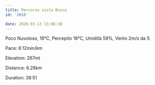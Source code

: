 ```yaml
---
title: Percorso vista Bosco
id: '2010'

date: 2020-03-13 13:08:38
---
```


Poco Nuvoloso, 16°C, Percepito 16°C, Umidità 59%, Vento 2m/s da S

Pace: 6:12min/km

Elevation: 267mt

Distance: 6.26km

Duration: 38:51

<!-- ![image](/images/2021/08/20200313-activity-map_hubd7271826aeaa4d5923c082bf3defa84_77264_700x0_resize_box_3.png) -->
